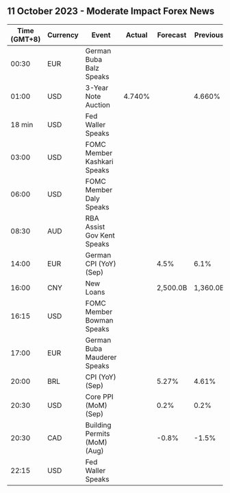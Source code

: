 ## 11 October 2023 - Moderate Impact Forex News

| Time (GMT+8) | Currency | Event | Actual | Forecast | Previous |
|------|----------|-------|--------|----------|----------|
| 00:30 | EUR | German Buba Balz Speaks |  |  |  |
| 01:00 | USD | 3-Year Note Auction | 4.740% |  | 4.660% |
| 18 min | USD | Fed Waller Speaks |  |  |  |
| 03:00 | USD | FOMC Member Kashkari Speaks |  |  |  |
| 06:00 | USD | FOMC Member Daly Speaks |  |  |  |
| 08:30 | AUD | RBA Assist Gov Kent Speaks |  |  |  |
| 14:00 | EUR | German CPI (YoY) (Sep) |  | 4.5% | 6.1% |
| 16:00 | CNY | New Loans |  | 2,500.0B | 1,360.0B |
| 16:15 | USD | FOMC Member Bowman Speaks |  |  |  |
| 17:00 | EUR | German Buba Mauderer Speaks |  |  |  |
| 20:00 | BRL | CPI (YoY) (Sep) |  | 5.27% | 4.61% |
| 20:30 | USD | Core PPI (MoM) (Sep) |  | 0.2% | 0.2% |
| 20:30 | CAD | Building Permits (MoM) (Aug) |  | -0.8% | -1.5% |
| 22:15 | USD | Fed Waller Speaks |  |  |  |
